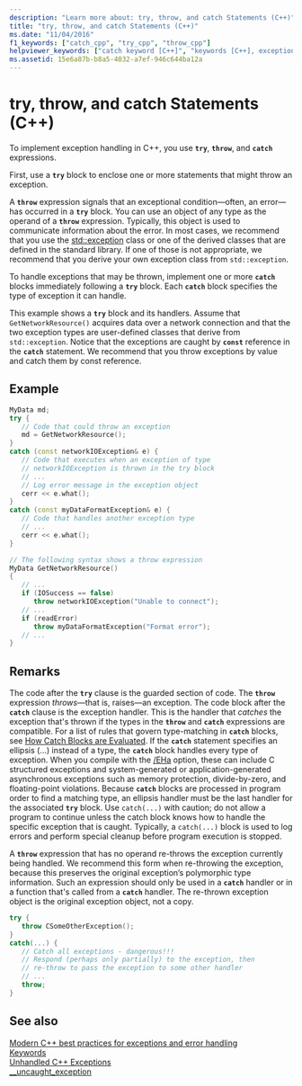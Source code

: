 ```yaml
---
description: "Learn more about: try, throw, and catch Statements (C++)"
title: "try, throw, and catch Statements (C++)"
ms.date: "11/04/2016"
f1_keywords: ["catch_cpp", "try_cpp", "throw_cpp"]
helpviewer_keywords: ["catch keyword [C++]", "keywords [C++], exception handling", "C++ exception handling, statement syntax", "try-catch keyword [C++], about try-catch exception handling", "throw keyword [C++]", "try-catch keyword [C++]", "try-catch keyword [C++], exception handling", "throwing exceptions [C++], throw keyword", "try-catch keyword [C++], throw keyword [C++]s", "throwing exceptions [C++], implementing C++ exception handling", "throwing exceptions [C++]", "throw keyword [C++], throw() vs. throw(...)"]
ms.assetid: 15e6a87b-b8a5-4032-a7ef-946c644ba12a
---
```

# try, throw, and catch Statements (C++)

To implement exception handling in C++, you use **`try`**, **`throw`**, and **`catch`** expressions.

First, use a **`try`** block to enclose one or more statements that might throw an exception.

A **`throw`** expression signals that an exceptional condition—often, an error—has occurred in a **`try`** block. You can use an object of any type as the operand of a **`throw`** expression. Typically, this object is used to communicate information about the error. In most cases, we recommend that you use the [std::exception](../standard-library/exception-class.md) class or one of the derived classes that are defined in the standard library. If one of those is not appropriate, we recommend that you derive your own exception class from  `std::exception`.

To handle exceptions that may be thrown, implement one or more **`catch`** blocks immediately following a **`try`** block. Each **`catch`** block specifies the type of exception it can handle.

This example shows a **`try`** block and its handlers. Assume that `GetNetworkResource()` acquires data over a network connection and that the two exception types are user-defined classes that derive from `std::exception`. Notice that the exceptions are caught by **`const`** reference in the **`catch`** statement. We recommend that you throw exceptions by value and catch them by const reference.

## Example

```cpp
MyData md;
try {
   // Code that could throw an exception
   md = GetNetworkResource();
}
catch (const networkIOException& e) {
   // Code that executes when an exception of type
   // networkIOException is thrown in the try block
   // ...
   // Log error message in the exception object
   cerr << e.what();
}
catch (const myDataFormatException& e) {
   // Code that handles another exception type
   // ...
   cerr << e.what();
}

// The following syntax shows a throw expression
MyData GetNetworkResource()
{
   // ...
   if (IOSuccess == false)
      throw networkIOException("Unable to connect");
   // ...
   if (readError)
      throw myDataFormatException("Format error");
   // ...
}
```

## Remarks

The code after the **`try`** clause is the guarded section of code. The **`throw`** expression *throws*—that is, raises—an exception. The code block after the **`catch`** clause is the exception handler. This is the handler that *catches* the exception that's thrown if the types in the **`throw`** and **`catch`** expressions are compatible. For a list of rules that govern type-matching in **`catch`** blocks, see [How Catch Blocks are Evaluated](../cpp/how-catch-blocks-are-evaluated-cpp.md). If the **`catch`** statement specifies an ellipsis (...) instead of a type, the **`catch`** block handles every type of exception. When you compile with the [/EHa](../build/reference/eh-exception-handling-model.md) option, these can include C structured exceptions and system-generated or application-generated asynchronous exceptions such as memory protection, divide-by-zero, and floating-point violations. Because **`catch`** blocks are processed in program order to find a matching type, an ellipsis handler must be the last handler for the associated **`try`** block. Use `catch(...)` with caution; do not allow a program to continue unless the catch block knows how to handle the specific exception that is caught. Typically, a `catch(...)` block is used to log errors and perform special cleanup before program execution is stopped.

A **`throw`** expression that has no operand re-throws the exception currently being handled. We recommend this form when re-throwing the exception, because this preserves the original exception’s polymorphic type information. Such an expression should only be used in a **`catch`** handler or in a function that's called from a **`catch`** handler. The re-thrown exception object is the original exception object, not a copy.

```cpp
try {
   throw CSomeOtherException();
}
catch(...) {
   // Catch all exceptions - dangerous!!!
   // Respond (perhaps only partially) to the exception, then
   // re-throw to pass the exception to some other handler
   // ...
   throw;
}
```

## See also

[Modern C++ best practices for exceptions and error handling](../cpp/errors-and-exception-handling-modern-cpp.md)<br/>
[Keywords](../cpp/keywords-cpp.md)<br/>
[Unhandled C++ Exceptions](../cpp/unhandled-cpp-exceptions.md)<br/>
[__uncaught_exception](../c-runtime-library/reference/uncaught-exception.md)
